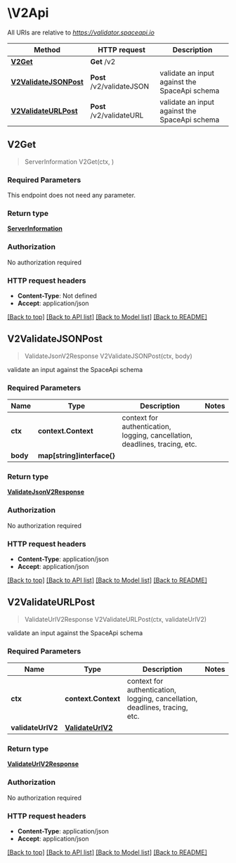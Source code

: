 # \V2Api

All URIs are relative to *https://validator.spaceapi.io*

Method | HTTP request | Description
------------- | ------------- | -------------
[**V2Get**](V2Api.md#V2Get) | **Get** /v2 | 
[**V2ValidateJSONPost**](V2Api.md#V2ValidateJSONPost) | **Post** /v2/validateJSON | validate an input against the SpaceApi schema
[**V2ValidateURLPost**](V2Api.md#V2ValidateURLPost) | **Post** /v2/validateURL | validate an input against the SpaceApi schema



## V2Get

> ServerInformation V2Get(ctx, )



### Required Parameters

This endpoint does not need any parameter.

### Return type

[**ServerInformation**](ServerInformation.md)

### Authorization

No authorization required

### HTTP request headers

- **Content-Type**: Not defined
- **Accept**: application/json

[[Back to top]](#) [[Back to API list]](../README.md#documentation-for-api-endpoints)
[[Back to Model list]](../README.md#documentation-for-models)
[[Back to README]](../README.md)


## V2ValidateJSONPost

> ValidateJsonV2Response V2ValidateJSONPost(ctx, body)

validate an input against the SpaceApi schema

### Required Parameters


Name | Type | Description  | Notes
------------- | ------------- | ------------- | -------------
**ctx** | **context.Context** | context for authentication, logging, cancellation, deadlines, tracing, etc.
**body** | **map[string]interface{}**|  | 

### Return type

[**ValidateJsonV2Response**](ValidateJsonV2Response.md)

### Authorization

No authorization required

### HTTP request headers

- **Content-Type**: application/json
- **Accept**: application/json

[[Back to top]](#) [[Back to API list]](../README.md#documentation-for-api-endpoints)
[[Back to Model list]](../README.md#documentation-for-models)
[[Back to README]](../README.md)


## V2ValidateURLPost

> ValidateUrlV2Response V2ValidateURLPost(ctx, validateUrlV2)

validate an input against the SpaceApi schema

### Required Parameters


Name | Type | Description  | Notes
------------- | ------------- | ------------- | -------------
**ctx** | **context.Context** | context for authentication, logging, cancellation, deadlines, tracing, etc.
**validateUrlV2** | [**ValidateUrlV2**](ValidateUrlV2.md)|  | 

### Return type

[**ValidateUrlV2Response**](ValidateUrlV2Response.md)

### Authorization

No authorization required

### HTTP request headers

- **Content-Type**: application/json
- **Accept**: application/json

[[Back to top]](#) [[Back to API list]](../README.md#documentation-for-api-endpoints)
[[Back to Model list]](../README.md#documentation-for-models)
[[Back to README]](../README.md)

